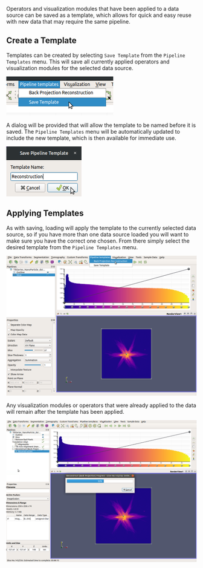 Operators and visualization modules that have been applied to a data source can be saved as a template, which allows for quick and easy reuse with new data that may require the same pipeline.

## Create a Template

Templates can be created by selecting ```Save Template``` from  the ```Pipeline Templates``` menu. This will save all currently applied operators and visualization modules for the selected data source.

![Save Template](img/save_template.png)

A dialog will be provided that will allow the template to be named before it is saved. The ```Pipeline Templates``` menu will be automatically updated to include the new template, which is then available for immediate use.

![Save Template Dialog](img/save_template_dialog.png)

## Applying Templates

As with saving, loading will apply the template to the currently selected data source, so if you have more than one data source loaded you will want to make sure you have the correct one chosen. From there simply select the desired template from the ```Pipeline Templates``` menu.

![Template Before](img/template_before.png)

Any visualization modules or operators that were already applied to the data will remain after the template has been applied.

![Template After](img/template_after.png)
